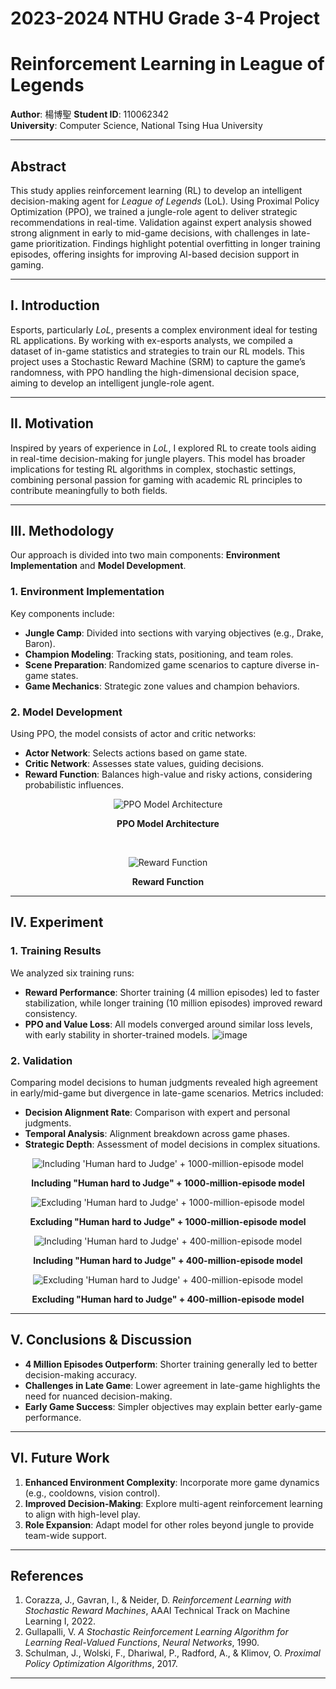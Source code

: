 2023-2024 NTHU Grade 3-4 Project
===
# Reinforcement Learning in League of Legends

**Author**: 楊博聖
**Student ID**: 110062342  
**University**: Computer Science, National Tsing Hua University

---

## Abstract
This study applies reinforcement learning (RL) to develop an intelligent decision-making agent for *League of Legends* (LoL). Using Proximal Policy Optimization (PPO), we trained a jungle-role agent to deliver strategic recommendations in real-time. Validation against expert analysis showed strong alignment in early to mid-game decisions, with challenges in late-game prioritization. Findings highlight potential overfitting in longer training episodes, offering insights for improving AI-based decision support in gaming.

---

## I. Introduction
Esports, particularly *LoL*, presents a complex environment ideal for testing RL applications. By working with ex-esports analysts, we compiled a dataset of in-game statistics and strategies to train our RL models. This project uses a Stochastic Reward Machine (SRM) to capture the game’s randomness, with PPO handling the high-dimensional decision space, aiming to develop an intelligent jungle-role agent.

---

## II. Motivation
Inspired by years of experience in *LoL*, I explored RL to create tools aiding in real-time decision-making for jungle players. This model has broader implications for testing RL algorithms in complex, stochastic settings, combining personal passion for gaming with academic RL principles to contribute meaningfully to both fields.

---

## III. Methodology
Our approach is divided into two main components: **Environment Implementation** and **Model Development**.

### 1. Environment Implementation
Key components include:
- **Jungle Camp**: Divided into sections with varying objectives (e.g., Drake, Baron).
- **Champion Modeling**: Tracking stats, positioning, and team roles.
- **Scene Preparation**: Randomized game scenarios to capture diverse in-game states.
- **Game Mechanics**: Strategic zone values and champion behaviors.

### 2. Model Development
Using PPO, the model consists of actor and critic networks:
- **Actor Network**: Selects actions based on game state.
- **Critic Network**: Assesses state values, guiding decisions.
- **Reward Function**: Balances high-value and risky actions, considering probabilistic influences.

<p align="center">
  <img src="https://github.com/user-attachments/assets/b8a7dc89-c970-4bd6-b3ad-1a0efc02dfec" alt="PPO Model Architecture">
</p>

<p align="center"><b>PPO Model Architecture</b></p>

<br>

<p align="center">
  <img src="https://github.com/user-attachments/assets/a67fc3a4-f61f-422c-ac35-620017d15ed8" alt="Reward Function">
</p>

<p align="center"><b>Reward Function</b></p>

---

## IV. Experiment

### 1. Training Results
We analyzed six training runs:
- **Reward Performance**: Shorter training (4 million episodes) led to faster stabilization, while longer training (10 million episodes) improved reward consistency.
- **PPO and Value Loss**: All models converged around similar loss levels, with early stability in shorter-trained models.
![image](https://github.com/user-attachments/assets/9978b651-c461-460a-8c15-c29f32778461)

### 2. Validation
Comparing model decisions to human judgments revealed high agreement in early/mid-game but divergence in late-game scenarios. Metrics included:
- **Decision Alignment Rate**: Comparison with expert and personal judgments.
- **Temporal Analysis**: Alignment breakdown across game phases.
- **Strategic Depth**: Assessment of model decisions in complex situations.

<p align="center">
  <img src="https://github.com/user-attachments/assets/79a2403c-9442-4d73-afbd-bf9e00cc5971" alt="Including 'Human hard to Judge' + 1000-million-episode model">
</p>

<p align="center"><b>Including "Human hard to Judge" + 1000-million-episode model</b></p>

<p align="center">
  <img src="https://github.com/user-attachments/assets/9a6a513f-8bdc-41b0-93bf-3e2968f34385" alt="Excluding 'Human hard to Judge' + 1000-million-episode model">
</p>

<p align="center"><b>Excluding "Human hard to Judge" + 1000-million-episode model</b></p>

<p align="center">
  <img src="https://github.com/user-attachments/assets/3b0453c0-b428-4371-9f0c-76f629ce2bdf" alt="Including 'Human hard to Judge' + 400-million-episode model">
</p>

<p align="center"><b>Including "Human hard to Judge" + 400-million-episode model</b></p>

<p align="center">
  <img src="https://github.com/user-attachments/assets/6fa1b672-61d9-4a97-aea0-1edcb8b23d9c" alt="Excluding 'Human hard to Judge' + 400-million-episode model">
</p>

<p align="center"><b>Excluding "Human hard to Judge" + 400-million-episode model</b></p>


---

## V. Conclusions & Discussion
- **4 Million Episodes Outperform**: Shorter training generally led to better decision-making accuracy.
- **Challenges in Late Game**: Lower agreement in late-game highlights the need for nuanced decision-making.
- **Early Game Success**: Simpler objectives may explain better early-game performance.

---

## VI. Future Work
1. **Enhanced Environment Complexity**: Incorporate more game dynamics (e.g., cooldowns, vision control).
2. **Improved Decision-Making**: Explore multi-agent reinforcement learning to align with high-level play.
3. **Role Expansion**: Adapt model for other roles beyond jungle to provide team-wide support.

---

## References
1. Corazza, J., Gavran, I., & Neider, D. *Reinforcement Learning with Stochastic Reward Machines*, AAAI Technical Track on Machine Learning I, 2022.
2. Gullapalli, V. *A Stochastic Reinforcement Learning Algorithm for Learning Real-Valued Functions*, *Neural Networks*, 1990.
3. Schulman, J., Wolski, F., Dhariwal, P., Radford, A., & Klimov, O. *Proximal Policy Optimization Algorithms*, 2017.

---

